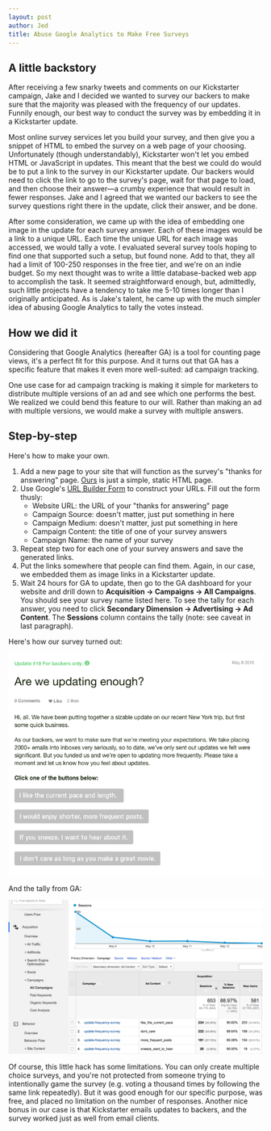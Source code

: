 ```yaml
---
layout: post
author: Jed
title: Abuse Google Analytics to Make Free Surveys
---
```


## A little backstory

After receiving a few snarky tweets and comments on our Kickstarter campaign, Jake and I decided we wanted to survey our backers to make sure that the majority was pleased with the frequency of our updates. Funnily enough, our best way to conduct the survey was by embedding it in a Kickstarter update.

Most online survey services let you build your survey, and then give you a snippet of HTML to embed the survey on a web page of your choosing. Unfortunately (though understandably), Kickstarter won't let you embed HTML or JavaScript in updates. This meant that the best we could do would be to put a link to the survey in our Kickstarter update. Our backers would need to click the link to go to the survey's page, wait for that page to load, and then choose their answer&mdash;a crumby experience that would result in fewer responses. Jake and I agreed that we wanted our backers to see the survey questions right there in the update, click their answer, and be done.

After some consideration, we came up with the idea of embedding one image in the update for each survey answer. Each of these images would be a link to a unique URL. Each time the unique URL for each image was accessed, we would tally a vote. I evaluated several survey tools hoping to find one that supported such a setup, but found none. Add to that, they all had a limit of 100-250 responses in the free tier, and we're on an indie budget. So my next thought was to write a little database-backed web app to accomplish the task. It seemed straightforward enough, but, admittedly, such little projects have a tendency to take me 5-10 times longer than I originally anticipated. As is Jake's talent, he came up with the much simpler idea of abusing Google Analytics to tally the votes instead. 

## How we did it

Considering that Google Analytics (hereafter GA) is a tool for counting page views, it's a perfect fit for this purpose. And it turns out that GA has a specific feature that makes it even more well-suited: ad campaign tracking.

One use case for ad campaign tracking is making it simple for marketers to distribute multiple versions of an ad and see which one performs the best. We realized we could bend this feature to our will. Rather than making an ad with multiple versions, we would make a survey with multiple answers.

## Step-by-step

Here's how to make your own.

1. Add a new page to your site that will function as the survey's  "thanks for answering" page. [Ours](http://appdocumentary.com/survey/) is just a simple, static HTML page.
2. Use Google's [URL Builder Form](https://support.google.com/analytics/answer/1033867?hl=en#url_builder_form) to construct your URLs. Fill out the form thusly:
	* Website URL: the URL of your "thanks for answering" page
	* Campaign Source: doesn't matter, just put something in here
	* Campaign Medium: doesn't matter, just put something in here
	* Campaign Content: the title of one of your survey answers
	* Campaign Name: the name of your survey
3. Repeat step two for each one of your survey answers and save the generated links.
4. Put the links somewhere that people can find them. Again, in our case, we embedded them as image links in a Kickstarter update.
5. Wait 24 hours for GA to update, then go to the GA dashboard for your website and drill down to **Acquisition -> Campaigns -> All Campaigns**. You should see your survey name listed here. To see the tally for each answer, you need to click **Secondary Dimension -> Advertising -> Ad Content**. The **Sessions** column contains the tally (note: see caveat in last paragraph).

Here's how our survey turned out:

![Backery Survey](/images/posts/ga-surveys/survey-cropped.png)

And the tally from GA:

![Survey Results](/images/posts/ga-surveys/survey-results.png)

Of course, this little hack has some limitations. You can only create multiple choice surveys, and you're not protected from someone trying to intentionally game the survey (e.g. voting a thousand times by following the same link repeatedly). But it was good enough for our specific purpose, was free, and placed no limitation on the number of responses. Another nice bonus in our case is that Kickstarter emails updates to backers, and the survey worked just as well from email clients.
